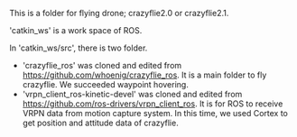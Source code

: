 This is a folder for flying drone; crazyflie2.0 or crazyflie2.1. 

'catkin_ws' is a work space of ROS.

In 'catkin_ws/src', there is two folder. 
- 'crazyflie_ros' was cloned and edited from https://github.com/whoenig/crazyflie_ros. 
It is a main folder to fly crazyflie. We succeeded waypoint hovering.
- 'vrpn_client_ros-kinetic-devel' was cloned and edited from https://github.com/ros-drivers/vrpn_client_ros.
It is for ROS to receive VRPN data from motion capture system. In this time, we used Cortex to get position and attitude data of crazyflie.  
